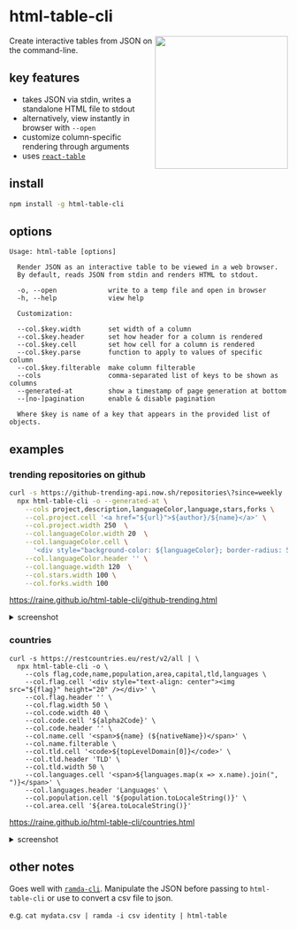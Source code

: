 # html-table-cli

<a href="https://raine.github.io/html-table-cli/github-trending.html">
  <img align="right" width="240" src="https://raine.github.io/html-table-cli/github-trending_thumb.png"/>
</a>

Create interactive tables from JSON on the command-line.

## key features

- takes JSON via stdin, writes a standalone HTML file to stdout
- alternatively, view instantly in browser with `--open`
- customize column-specific rendering through arguments
- uses [`react-table`](https://react-table.js.org/)

## install

```sh
npm install -g html-table-cli
```

## options

```
Usage: html-table [options]

  Render JSON as an interactive table to be viewed in a web browser.
  By default, reads JSON from stdin and renders HTML to stdout.

  -o, --open             write to a temp file and open in browser
  -h, --help             view help

  Customization:

  --col.$key.width       set width of a column
  --col.$key.header      set how header for a column is rendered
  --col.$key.cell        set how cell for a column is rendered
  --col.$key.parse       function to apply to values of specific column
  --col.$key.filterable  make column filterable
  --cols                 comma-separated list of keys to be shown as columns
  --generated-at         show a timestamp of page generation at bottom
  --[no-]pagination      enable & disable pagination

  Where $key is name of a key that appears in the provided list of objects.
```

## examples

### trending repositories on github

```sh
curl -s https://github-trending-api.now.sh/repositories\?since=weekly |\
  npx html-table-cli -o --generated-at \
    --cols project,description,languageColor,language,stars,forks \
    --col.project.cell '<a href="${url}">${author}/${name}</a>' \
    --col.project.width 250  \
    --col.languageColor.width 20  \
    --col.languageColor.cell \
      '<div style="background-color: ${languageColor}; border-radius: 500px; width: 10px; height: 10px; display: inline-block;" />' \
    --col.languageColor.header '' \
    --col.language.width 120  \
    --col.stars.width 100 \
    --col.forks.width 100
```
https://raine.github.io/html-table-cli/github-trending.html

<details><summary>screenshot</summary>
<a href="https://raine.github.io/html-table-cli/github-trending.png">
<img src="https://raine.github.io/html-table-cli/github-trending.png"/>
</a>
</details>

### countries

```
curl -s https://restcountries.eu/rest/v2/all | \
  npx html-table-cli -o \
    --cols flag,code,name,population,area,capital,tld,languages \
    --col.flag.cell '<div style="text-align: center"><img src="${flag}" height="20" /></div>' \
    --col.flag.header '' \
    --col.flag.width 50 \
    --col.code.width 40 \
    --col.code.cell '${alpha2Code}' \
    --col.code.header '' \
    --col.name.cell '<span>${name} (${nativeName})</span>' \
    --col.name.filterable \
    --col.tld.cell '<code>${topLevelDomain[0]}</code>' \
    --col.tld.header 'TLD' \
    --col.tld.width 50 \
    --col.languages.cell '<span>${languages.map(x => x.name).join(", ")}</span>' \
    --col.languages.header 'Languages' \
    --col.population.cell '${population.toLocaleString()}' \
    --col.area.cell '${area.toLocaleString()}'
```

https://raine.github.io/html-table-cli/countries.html

<details><summary>screenshot</summary>
<a href="https://raine.github.io/html-table-cli/countries.png">
<img src="https://raine.github.io/html-table-cli/countries.png"/>
</a>
</details>

## other notes

Goes well with [`ramda-cli`](https://github.com/raine/ramda-cli). Manipulate the
JSON before passing to `html-table-cli` or use to convert a csv file to json.

e.g. `cat mydata.csv | ramda -i csv identity | html-table`

